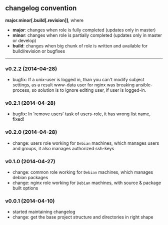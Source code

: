 changelog convention
-----------
**major.minor[.build[.revision]]**, where

  - **major**: changes when role is fully completed (updates only in master)
  - **minor**: changes when role is partially completed (updates only in master or develop)
  - **build**: changes when big chunk of role is written and available for build/revision or bugfixes
-----

### v0.2.2 (2014-04-28)
* bugfix: If a unix-user is logged in, than you can't modify subject settings, as a result www-data user for nginx was breaking ansible-process, so solution is to ignore editing user, if user is logged-in.

### v0.2.1 (2014-04-28)
* bugfix: In 'remove users' task of users-role, it has wrong list name, fixed!

### v0.2.0 (2014-04-28)
* change: users role working for `Debian` machines, which manages users and groups, it also manages authorized ssh-keys

### v0.1.0 (2014-04-27)
* change: common role working for `Debian` machines, which manages debian packages
* change: nginx role working for `Debian` machines, with source & package built options

### v0.0.1 (2014-04-10)
* started maintaining changelog
* change: get the base project structure and directories in right shape
